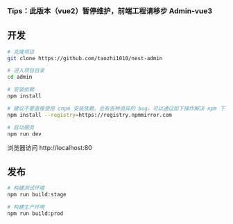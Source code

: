 ### Tips：此版本（vue2）暂停维护，前端工程请移步 Admin-vue3

## 开发

```bash
# 克隆项目
git clone https://github.com/taozhi1010/nest-admin

# 进入项目目录
cd admin

# 安装依赖
npm install

# 建议不要直接使用 cnpm 安装依赖，会有各种诡异的 bug。可以通过如下操作解决 npm 下载速度慢的问题
npm install --registry=https://registry.npmmirror.com

# 启动服务
npm run dev
```

浏览器访问 http://localhost:80

## 发布

```bash
# 构建测试环境
npm run build:stage

# 构建生产环境
npm run build:prod
```
